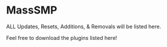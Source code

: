 # MassSMP
ALL Updates, Resets, Additions, & Removals will be listed here.

Feel free to download the plugins listed here!
